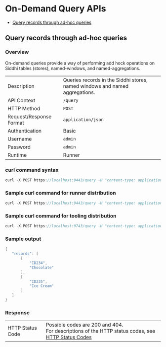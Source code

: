 # On-Demand Query APIs

- [Query records through ad-hoc queries](#query-records-through-ad-hoc-queries)

## Query records through ad-hoc queries

### Overview

On-demand queries provide a way of performing add hock operations on Siddhi tables (stores), named-windows, and named-aggregations.

|                         |                                                                                                    |
|-------------------------|----------------------------------------------------------------------------------------------------|
| Description             | Queries records in the Siddhi stores, named windows and named aggregations.                         |
| API Context             | `/query`                                                                  |
| HTTP Method             | `POST`                                                                    |
| Request/Response Format | `application/json`                                                        |
| Authentication          | Basic                                                                                              |
| Username                | `admin`                                                                   |
| Password                | `admin`                                                                   |
| Runtime                 | Runner                                                                                             |

### curl command syntax

``` java
curl -X POST https://localhost:9443/query -H "content-type: application/json" -u "admin:admin"  -d '{"appName" : "AggregationTest", "query" : "from stockAggregation select *" }' -k
```

### Sample curl command for runner distribution

``` java
curl -X POST https://localhost:9443/query -H "content-type: application/json" -u "admin:admin" -d '{"appName" : "ProductDetails", "query" : "from productTable select *" }' -k
```

### Sample curl command for tooling distribution

``` java
curl -X POST https://localhost:9743/query -H "content-type: application/json" -u "admin:admin" -d '{"appName" : "ProductDetails", "query" : "from productTable select *" }' -k
```

### Sample output

``` java
{
   "records": [
       [
           "ID234",
           "Chocolate"
       ],
       [
           "ID235",
           "Ice Cream"
       ]
   ]
}
```

### Response

|                         |                                                             |
|-------------------------|-------------------------------------------------------------|
| HTTP Status Code        | Possible codes are 200 and 404. <br/>For descriptions of the HTTP status codes, see [HTTP Status Codes](../http-status-code)                 |
